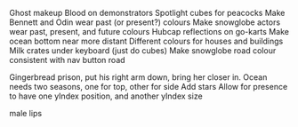 Ghost makeup
Blood on demonstrators
Spotlight cubes for peacocks
Make Bennett and Odin wear past (or present?) colours
Make snowglobe actors wear past, present, and future colours
Hubcap reflections on go-karts
Make ocean bottom near more distant
Different colours for houses and buildings
Milk crates under keyboard (just do cubes)
Make snowglobe road colour consistent with nav button road

Gingerbread prison, put his right arm down, bring her closer in.
Ocean needs two seasons, one for top, other for side
Add stars
Allow for presence to have one yIndex position, and another yIndex size

male lips